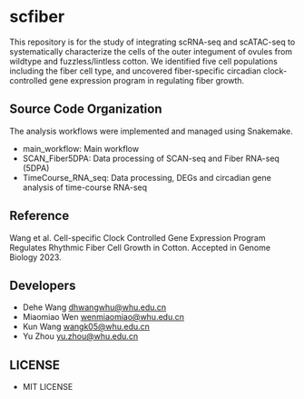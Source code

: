 # scfiber

This repository is for the study of integrating scRNA-seq and scATAC-seq to systematically characterize the cells of the outer integument of ovules from wildtype and fuzzless/lintless cotton. We identified five cell populations including the fiber cell type, and uncovered fiber-specific circadian clock-controlled gene expression program in regulating fiber growth.

## Source Code Organization

The analysis workflows were implemented and managed using Snakemake.

- main_workflow: Main workflow
- SCAN_Fiber5DPA: Data processing of SCAN-seq and Fiber RNA-seq (5DPA)
- TimeCourse_RNA_seq: Data processing, DEGs and circadian gene analysis of time-course RNA-seq

## Reference

Wang et al. Cell-specific Clock Controlled Gene Expression Program Regulates Rhythmic Fiber Cell Growth in Cotton. Accepted in Genome Biology 2023.

## Developers

* Dehe Wang <dhwangwhu@whu.edu.cn>
* Miaomiao Wen <wenmiaomiao@whu.edu.cn>
* Kun Wang <wangk05@whu.edu.cn>
* Yu Zhou <yu.zhou@whu.edu.cn>

## LICENSE

* MIT LICENSE

